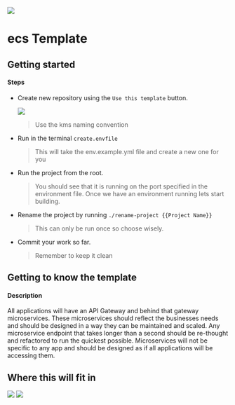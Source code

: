 ![](https://s3-us-west-2.amazonaws.com/assets.kyani.net/github/Screenshot+from+2019-11-20+14-40-24.png)
# ecs Template

## Getting started
#### Steps
- Create new repository using the ```Use this template``` button.

  ![](https://s3-us-west-2.amazonaws.com/assets.kyani.net/github/image+(7).png)
  > Use the kms naming convention
- Run in the terminal ```create.envfile ```
  > This will take the env.example.yml file and create a new one for you
- Run the project from the root.
  > You should see that it is running on the port specified in the environment file.
  > Once we have an environment running lets start building.
- Rename the project by running ```./rename-project {{Project Name}}```
  > This can only be run once so choose wisely.
- Commit your work so far.
  > Remember to keep it clean
  
## Getting to know the template
#### Description

All applications will have an API Gateway and behind that gateway microservices.  These microservices should reflect the businesses needs and should be designed in a way they can be maintained and scaled.  Any microservice endpoint that takes longer than a second should be re-thought and refactored to run the quickest possible.  Microservices will not be specific to any app and should be designed as if all applications will be accessing them.

## Where this will fit in
![](https://s3-us-west-2.amazonaws.com/assets.kyani.net/github/Screenshot+from+2019-11-20+11-31-18.png)
![](https://s3-us-west-2.amazonaws.com/assets.kyani.net/github/kms_architecture.png)
